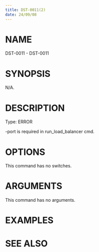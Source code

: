 ```yaml
---
title: DST-0011(2)
date: 24/09/08
---
```


# NAME

DST-0011 - DST-0011

# SYNOPSIS

N/A.

# DESCRIPTION

Type: ERROR

-port is required in run_load_balancer cmd.

# OPTIONS

This command has no switches.

# ARGUMENTS

This command has no arguments.

# EXAMPLES

# SEE ALSO
